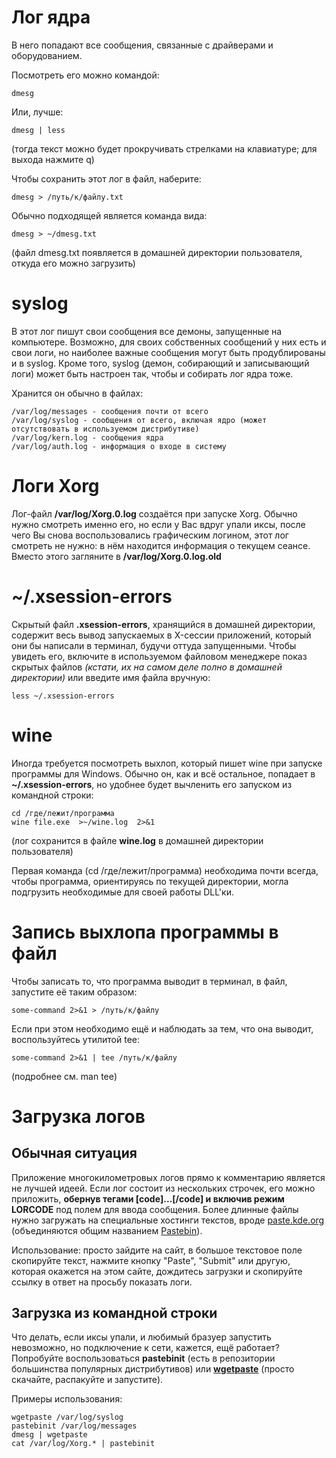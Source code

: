 # Лог ядра

В него попадают все сообщения, связанные с драйверами и оборудованием.

Посмотреть его можно командой:

    dmesg

Или, лучше:

    dmesg | less

(тогда текст можно будет прокручивать стрелками на клавиатуре; для
выхода нажмите q)

Чтобы сохранить этот лог в файл, наберите:

    dmesg > /путь/к/файлу.txt

Обычно подходящей является команда вида:

    dmesg > ~/dmesg.txt

(файл dmesg.txt появляется в домашней директории пользователя, откуда
его можно загрузить)

# syslog

В этот лог пишут свои сообщения все демоны, запущенные на компьютере.
Возможно, для своих собственных сообщений у них есть и свои логи, но
наиболее важные сообщения могут быть продублированы и в syslog. Кроме
того, syslog (демон, собирающий и записывающий логи) может быть
настроен так, чтобы и собирать лог ядра тоже.

Хранится он обычно в файлах:

    /var/log/messages - сообщения почти от всего
    /var/log/syslog - сообщения от всего, включая ядро (может отсутствовать в используемом дистрибутиве)
    /var/log/kern.log - сообщения ядра
    /var/log/auth.log - информация о входе в систему

# Логи Xorg

Лог-файл **/var/log/Xorg.0.log** создаётся при запуске Xorg. Обычно
нужно смотреть именно его, но если у Вас вдруг упали иксы, после
чего Вы снова воспользовались графическим логином, этот лог смотреть
не нужно: в нём находится информация о текущем сеансе. Вместо этого
загляните в **/var/log/Xorg.0.log.old**

# \~/.xsession-errors

Скрытый файл **.xsession-errors**, хранящийся в домашней директории,
содержит весь вывод запускаемых в X-сессии приложений, который они
бы написали в терминал, будучи оттуда запущенными. Чтобы увидеть его,
включите в используемом файловом менеджере показ скрытых файлов
*(кстати, их на самом деле полно в домашней директории)* или
введите имя файла вручную:

    less ~/.xsession-errors

# wine

Иногда требуется посмотреть выхлоп, который пишет wine при запуске
программы для Windows. Обычно он, как и всё остальное, попадает в
**\~/.xsession-errors**, но удобнее будет вычленить его запуском из
командной строки:

    cd /где/лежит/программа
    wine file.exe  >~/wine.log  2>&1

(лог сохранится в файле **wine.log** в домашней директории пользователя)

Первая команда (cd /где/лежит/программа) необходима почти всегда, чтобы
программа, ориентируясь по текущей директории, могла подгрузить
необходимые для своей работы DLL'ки.

# Запись выхлопа программы в файл

Чтобы записать то, что программа выводит в терминал, в файл, запустите
её таким образом:

`some-command 2>&1 > /путь/к/файлу`

Если при этом необходимо ещё и наблюдать за тем, что она выводит,
воспользуйтесь утилитой tee:

`some-command 2>&1 | tee /путь/к/файлу`

(подробнее см. man tee)

# Загрузка логов

## Обычная ситуация

Приложение многокилометровых логов прямо к комментарию является не
лучшей идеей. Если лог состоит из нескольких строчек, его можно
приложить, **обернув тегами \[code\]...\[/code\] и включив режим
LORCODE** под полем для ввода сообщения. Более длинные файлы нужно
загружать на специальные хостинги текстов, вроде
[paste.kde.org](http://paste.kde.org) (объединяются общим названием
[Pastebin](http://ru.wikipedia.org/wiki/Pastebin)).

Использование: просто зайдите на сайт, в большое текстовое поле
скопируйте текст, нажмите кнопку "Paste", "Submit" или другую,
которая окажется на этом сайте, дождитесь загрузки и скопируйте ссылку
в ответ на просьбу показать логи.

## Загрузка из командной строки

Что делать, если иксы упали, и любимый бразуер запустить невозможно, но
подключение к сети, кажется, ещё работает? Попробуйте воспользоваться
**pastebinit** (есть в репозитории большинства популярных дистрибутивов)
или **[wgetpaste](http://wgetpaste.zlin.dk/)** (просто скачайте,
распакуйте и запустите).

Примеры использования:

    wgetpaste /var/log/syslog
    pastebinit /var/log/messages
    dmesg | wgetpaste
    cat /var/log/Xorg.* | pastebinit